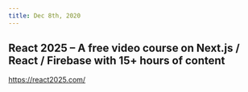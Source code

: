 ```yaml
---
title: Dec 8th, 2020
---
```


## React 2025 – A free video course on Next.js / React / Firebase with 15+ hours of content
https://react2025.com/
